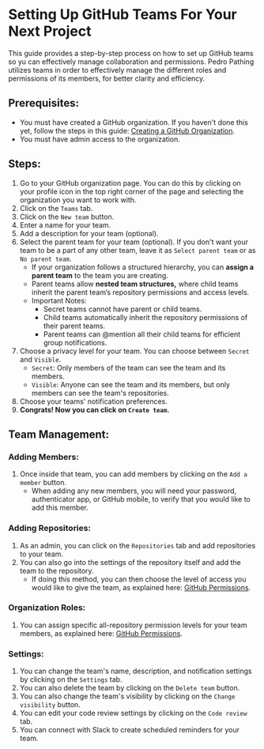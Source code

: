 # Setting Up GitHub Teams For Your Next Project

This guide provides a step-by-step process on how to set up GitHub teams so yu can effectively manage collaboration and permissions. Pedro Pathing utilizes teams in order to effectively manage the different roles and permissions of its members, for better clarity and efficiency. 

## Prerequisites:
- You must have created a GitHub organization. If you haven't done this yet, follow the steps in this guide: [Creating a GitHub Organization](/general/GitHub/GitHub_Organization.md).
- You must have admin access to the organization.

## Steps: 
1. Go to your GitHub organization page. You can do this by clicking on your profile icon in the top right corner of the page and selecting the organization you want to work with.
2. Click on the `Teams` tab.
3. Click on the `New team` button.
4. Enter a name for your team.
5. Add a description for your team (optional).
6. Select the parent team for your team (optional). If you don't want your team to be a part of any other team, leave it as `Select parent team` or as `No parent team`.
   - If your organization follows a structured hierarchy, you can **assign a parent team** to the team you are creating.
   - Parent teams allow **nested team structures,** where child teams inherit the parent team’s repository permissions and access levels.
   - Important Notes:
     - Secret teams cannot have parent or child teams.
     - Child teams automatically inherit the repository permissions of their parent teams.
     - Parent teams can @mention all their child teams for efficient group notifications.
7. Choose a privacy level for your team. You can choose between `Secret` and `Visible`. 
   - `Secret`: Only members of the team can see the team and its members.
   - `Visible`: Anyone can see the team and its members, but only members can see the team's repositories.
8. Choose your teams' notification preferences.
9. **Congrats! Now you can click on `Create team`.**

## Team Management:
### Adding Members:
1. Once inside that team, you can add members by clicking on the `Add a member` button.
   - When adding any new members, you will need your password, authenticator app, or GitHub mobile, to verify that you would like to add this member.
### Adding Repositories:
1. As an admin, you can click on the `Repositories` tab and add repositories to your team.
2. You can also go into the settings of the repository itself and add the team to the repository.
    - If doing this method, you can then choose the level of access you would like to give the team, as explained here: [GitHub Permissions](/general/GitHub/GitHub_Permissions.md).
### Organization Roles:
1. You can assign specific all-repository permission levels for your team members, as explained here: [GitHub Permissions](/general/GitHub/GitHub_Permissions.md).
### Settings:
1. You can change the team's name, description, and notification settings by clicking on the `Settings` tab.
2. You can also delete the team by clicking on the `Delete team` button.
3. You can also change the team's visibility by clicking on the `Change visibility` button.
4. You can edit your code review settings by clicking on the `Code review` tab.
5. You can connect with Slack to create scheduled reminders for your team.